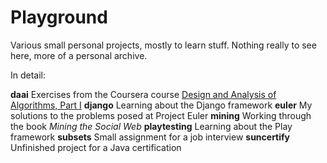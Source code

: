 Playground
==========

Various small personal projects, mostly to learn stuff. Nothing really to see here, more of a personal archive.

In detail:

**daai** Exercises from the Coursera course [Design and Analysis of Algorithms, Part I](https://www.coursera.org/course/algo)
**django** Learning about the Django framework
**euler** My solutions to the problems posed at Project Euler
**mining** Working through the book *Mining the Social Web*
**playtesting** Learning about the Play framework
**subsets** Small assignment for a job interview
**suncertify** Unfinished project for a Java certification
